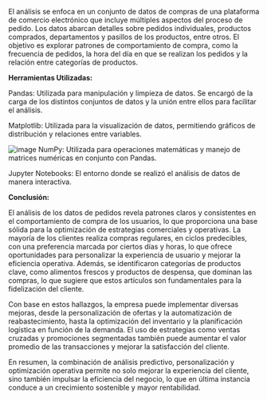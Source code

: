 El análisis se enfoca en un conjunto de datos de compras de una plataforma de comercio electrónico que incluye múltiples aspectos del proceso de pedido. Los datos abarcan detalles sobre pedidos individuales, productos comprados, departamentos y pasillos de los productos, entre otros. El objetivo es explorar patrones de comportamiento de compra, como la frecuencia de pedidos, la hora del día en que se realizan los pedidos y la relación entre categorías de productos.

**Herramientas Utilizadas:**

Pandas: Utilizada para manipulación y limpieza de datos. Se encargó de la carga de los distintos conjuntos de datos y la unión entre ellos para facilitar el análisis.

Matplotlib: Utilizada para la visualización de datos, permitiendo gráficos de distribución y relaciones entre variables.

![image](https://github.com/user-attachments/assets/0b561836-a6d2-4536-8276-2e4cd9ad5a11)
NumPy: Utilizada para operaciones matemáticas y manejo de matrices numéricas en conjunto con Pandas.

Jupyter Notebooks: El entorno donde se realizó el análisis de datos de manera interactiva.

**Conclusión:**

El análisis de los datos de pedidos revela patrones claros y consistentes en el comportamiento de compra de los usuarios, lo que proporciona una base sólida para la optimización de estrategias comerciales y operativas. La mayoría de los clientes realiza compras regulares, en ciclos predecibles, con una preferencia marcada por ciertos días y horas, lo que ofrece oportunidades para personalizar la experiencia de usuario y mejorar la eficiencia operativa. Además, se identificaron categorías de productos clave, como alimentos frescos y productos de despensa, que dominan las compras, lo que sugiere que estos artículos son fundamentales para la fidelización del cliente.

Con base en estos hallazgos, la empresa puede implementar diversas mejoras, desde la personalización de ofertas y la automatización de reabastecimiento, hasta la optimización del inventario y la planificación logística en función de la demanda. El uso de estrategias como ventas cruzadas y promociones segmentadas también puede aumentar el valor promedio de las transacciones y mejorar la satisfacción del cliente.

En resumen, la combinación de análisis predictivo, personalización y optimización operativa permite no solo mejorar la experiencia del cliente, sino también impulsar la eficiencia del negocio, lo que en última instancia conduce a un crecimiento sostenible y mayor rentabilidad.
